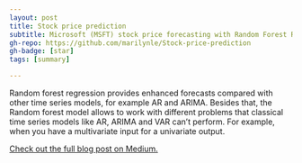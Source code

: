 ```yaml
---
layout: post
title: Stock price prediction
subtitle: Microsoft (MSFT) stock price forecasting with Random Forest Regression Model
gh-repo: https://github.com/marilynle/Stock-price-prediction
gh-badge: [star]
tags: [summary]

---
```


Random forest regression provides enhanced forecasts compared with other time series models, for example AR and ARIMA. Besides that, the Random forest model allows to work with different problems that classical time series models like AR, ARIMA and VAR can’t perform. For example, when you have a multivariate input for a univariate output.

[Check out the full blog post on Medium.](https://medium.com/@esko.marilyn/microsoft-msft-stock-price-forecasting-with-random-forest-regression-model-51c7909d8870)